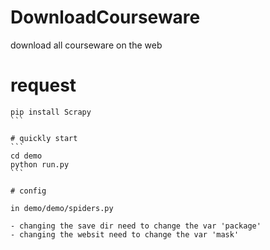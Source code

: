 # DownloadCourseware
download all courseware on the web

# request
````
pip install Scrapy
```

# quickly start
```
cd demo
python run.py
```

# config

in demo/demo/spiders.py 

- changing the save dir need to change the var 'package'
- changing the websit need to change the var 'mask'
